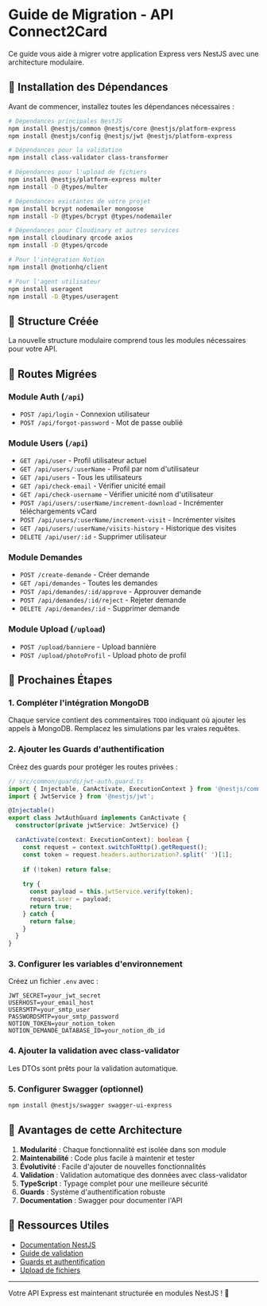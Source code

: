 # Guide de Migration - API Connect2Card

Ce guide vous aide à migrer votre application Express vers NestJS avec une architecture modulaire.

## 🚀 Installation des Dépendances

Avant de commencer, installez toutes les dépendances nécessaires :

```bash
# Dépendances principales NestJS
npm install @nestjs/common @nestjs/core @nestjs/platform-express
npm install @nestjs/config @nestjs/jwt @nestjs/platform-express

# Dépendances pour la validation
npm install class-validator class-transformer

# Dépendances pour l'upload de fichiers
npm install @nestjs/platform-express multer
npm install -D @types/multer

# Dépendances existantes de votre projet
npm install bcrypt nodemailer mongoose
npm install -D @types/bcrypt @types/nodemailer

# Dépendances pour Cloudinary et autres services
npm install cloudinary qrcode axios
npm install -D @types/qrcode

# Pour l'intégration Notion
npm install @notionhq/client

# Pour l'agent utilisateur
npm install useragent
npm install -D @types/useragent
```

## 📁 Structure Créée

La nouvelle structure modulaire comprend tous les modules nécessaires pour votre API.

## 🔧 Routes Migrées

### Module Auth (`/api`)
- `POST /api/login` - Connexion utilisateur
- `POST /api/forgot-password` - Mot de passe oublié

### Module Users (`/api`)
- `GET /api/user` - Profil utilisateur actuel
- `GET /api/users/:userName` - Profil par nom d'utilisateur
- `GET /api/users` - Tous les utilisateurs
- `GET /api/check-email` - Vérifier unicité email
- `GET /api/check-username` - Vérifier unicité nom d'utilisateur
- `POST /api/users/:userName/increment-download` - Incrémenter téléchargements vCard
- `POST /api/users/:userName/increment-visit` - Incrémenter visites
- `GET /api/users/:userName/visits-history` - Historique des visites
- `DELETE /api/user/:id` - Supprimer utilisateur

### Module Demandes
- `POST /create-demande` - Créer demande
- `GET /api/demandes` - Toutes les demandes
- `POST /api/demandes/:id/approve` - Approuver demande
- `POST /api/demandes/:id/reject` - Rejeter demande
- `DELETE /api/demandes/:id` - Supprimer demande

### Module Upload (`/upload`)
- `POST /upload/banniere` - Upload bannière
- `POST /upload/photoProfil` - Upload photo de profil

## 🔄 Prochaines Étapes

### 1. Compléter l'intégration MongoDB
Chaque service contient des commentaires `TODO` indiquant où ajouter les appels à MongoDB. Remplacez les simulations par les vraies requêtes.

### 2. Ajouter les Guards d'authentification
Créez des guards pour protéger les routes privées :

```typescript
// src/common/guards/jwt-auth.guard.ts
import { Injectable, CanActivate, ExecutionContext } from '@nestjs/common';
import { JwtService } from '@nestjs/jwt';

@Injectable()
export class JwtAuthGuard implements CanActivate {
  constructor(private jwtService: JwtService) {}

  canActivate(context: ExecutionContext): boolean {
    const request = context.switchToHttp().getRequest();
    const token = request.headers.authorization?.split(' ')[1];
    
    if (!token) return false;
    
    try {
      const payload = this.jwtService.verify(token);
      request.user = payload;
      return true;
    } catch {
      return false;
    }
  }
}
```

### 3. Configurer les variables d'environnement
Créez un fichier `.env` avec :

```env
JWT_SECRET=your_jwt_secret
USERHOST=your_email_host
USERSMTP=your_smtp_user
PASSWORDSMTP=your_smtp_password
NOTION_TOKEN=your_notion_token
NOTION_DEMANDE_DATABASE_ID=your_notion_db_id
```

### 4. Ajouter la validation avec class-validator
Les DTOs sont prêts pour la validation automatique.

### 5. Configurer Swagger (optionnel)
```bash
npm install @nestjs/swagger swagger-ui-express
```

## 🎯 Avantages de cette Architecture

1. **Modularité** : Chaque fonctionnalité est isolée dans son module
2. **Maintenabilité** : Code plus facile à maintenir et tester
3. **Évolutivité** : Facile d'ajouter de nouvelles fonctionnalités
4. **Validation** : Validation automatique des données avec class-validator
5. **TypeScript** : Typage complet pour une meilleure sécurité
6. **Guards** : Système d'authentification robuste
7. **Documentation** : Swagger pour documenter l'API

## 🔗 Ressources Utiles

- [Documentation NestJS](https://docs.nestjs.com/)
- [Guide de validation](https://docs.nestjs.com/techniques/validation)
- [Guards et authentification](https://docs.nestjs.com/guards)
- [Upload de fichiers](https://docs.nestjs.com/techniques/file-upload)

---

Votre API Express est maintenant structurée en modules NestJS ! 🎉 